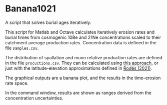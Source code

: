 # Banana1021
A script that solves burial ages iteratively.

This script for Matlab and Octave calculates iteratively erosion rates and burial times from cosmogenic 10Be and 21Ne concentrations scaled to their catchment average production rates. Concentration data is defined in the file ```samples.csv```.

The distribution of spallation and muon relative production rates are defined in the file ```procuctions.csv```. They can be calculated using [this approach](https://angelrodes.wordpress.com/2021/12/15/average-cosmogenic-production-rate-calculator/), or just with the latitude-elevation approximations defined in [Rodés (2021)](https://doi.org/10.3390/geosciences11090362).

The graphical outputs are a banana plot, and the results in the time-erosion rate space.

In the command window, results are shown as ranges derived from the concentration uncertainties.
